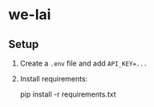 # we-lai

## Setup

1. Create a `.env` file and add `API_KEY=...`

2. Install requirements:

    pip install -r requirements.txt

